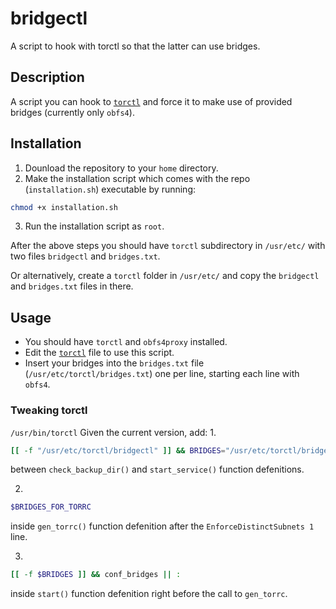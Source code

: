 # bridgectl
A script to hook with torctl so that the latter can use bridges.

## Description

A script you can hook to [`torctl`](https://github.com/BlackArch/torctl) and force it to make use of provided bridges (currently only `obfs4`).

## Installation

1. Dounload the repository to your `home` directory.
2. Make the installation script which comes with the repo (`installation.sh`) executable by running:
```bash
chmod +x installation.sh
```
3. Run the installation script as `root`.

After the above steps you should have `torctl` subdirectory in `/usr/etc/` with two files `bridgectl` and `bridges.txt`.

Or alternatively, create a `torctl` folder in `/usr/etc/` and copy the `bridgectl` and `bridges.txt` files in there. 

## Usage

- You should have `torctl` and `obfs4proxy` installed.
- Edit the [`torctl`](https://github.com/BlackArch/torctl/blob/master/torctl) file to use this script.
- Insert your bridges into the `bridges.txt` file (`/usr/etc/torctl/bridges.txt`) one per line, starting each line with `obfs4`.

### Tweaking torctl
`/usr/bin/torctl`
Given the current version, add:
1. 
```bash
[[ -f "/usr/etc/torctl/bridgectl" ]] && BRIDGES="/usr/etc/torctl/bridgectl" && source $BRIDGES
```
between `check_backup_dir()` and `start_service()` function defenitions.

2. 
```bash
$BRIDGES_FOR_TORRC
```
inside `gen_torrc()` function defenition after the `EnforceDistinctSubnets 1` line.

3. 
```bash
[[ -f $BRIDGES ]] && conf_bridges || :
```
inside `start()` function defenition right before the call to `gen_torrc`.


